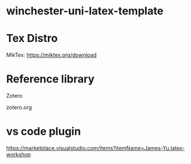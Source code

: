 # winchester-uni-latex-template

# Tex Distro

MikTex:
https://miktex.org/download

# Reference library

Zotero

zotero.org

# vs code plugin

https://marketplace.visualstudio.com/items?itemName=James-Yu.latex-workshop
